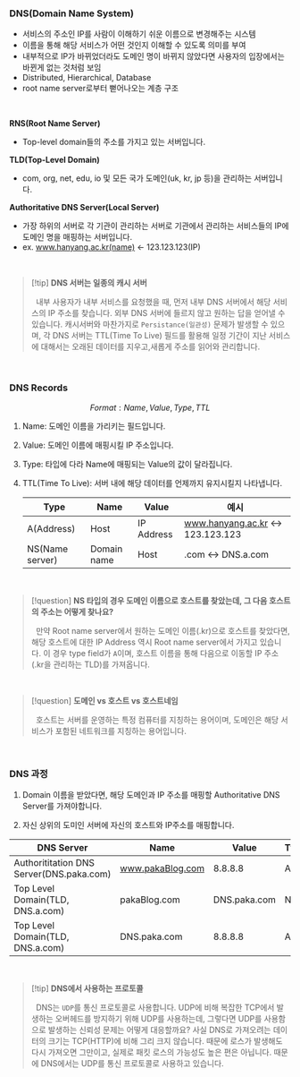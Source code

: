 ### DNS(Domain Name System)

- 서비스의 주소인 IP를 사람이 이해하기 쉬운 이름으로 변경해주는 시스템
- 이름을 통해 해당 서비스가 어떤 것인지 이해할 수 있도록 의미를 부여
- 내부적으로 IP가 바뀌었더라도 도메인 명이 바뀌지 않았다면 사용자의 입장에서는 바뀐게 없는 것처럼 보임
- Distributed, Hierarchical, Database
- root name server로부터 뻗어나오는 계층 구조

<br>

**RNS(Root Name Server)**

- Top-level domain들의 주소를 가지고 있는 서버입니다.

**TLD(Top-Level Domain)**

- com, org, net, edu, io 및 모든 국가 도메인(uk, kr, jp 등)을 관리하는 서버입니다.

**Authoritative DNS Server(Local Server)**

- 가장 하위의 서버로 각 기관이 관리하는 서버로 기관에서 관리하는 서비스들의 IP에 도메인 명을 매핑하는 서버입니다.
- ex. www.hanyang.ac.kr(name) <- 123.123.123(IP)

<br>

> [!tip] **DNS 서버는 일종의 캐시 서버**
>
> &nbsp;&nbsp;내부 사용자가 내부 서비스를 요청했을 때, 먼저 내부 DNS 서버에서 해당 서비스의 IP 주소를 찾습니다. 외부 DNS 서버에 들르지 않고 원하는 답을 얻어낼 수 있습니다. 캐시서버와 마찬가지로 `Persistance(일관성)` 문제가 발생할 수 있으며, 각 DNS 서버는 TTL(Time To Live) 필드를 활용해 일정 기간이 지난 서비스에 대해서는 오래된 데이터를 지우고,새롭게 주소를 읽어와 관리합니다.

<br>

### DNS Records

$$Format: Name, Value, Type, TTL$$

1. Name: 도메인 이름을 가리키는 필드입니다.
2. Value: 도메인 이름에 매핑시킬 IP 주소입니다.
3. Type: 타입에 다라 Name에 매핑되는 Value의 값이 달라집니다.
4. TTL(Time To Live): 서버 내에 해당 데이터를 언제까지 유지시킬지 나타냅니다.

   | Type            | Name        | Value      | 예시                              |
   | --------------- | ----------- | ---------- | --------------------------------- |
   | A(Address)      | Host        | IP Address | www.hanyang.ac.kr <-> 123.123.123 |
   | NS(Name server) | Domain name | Host       | .com <-> DNS.a.com                |

<br>

>[!question] **NS 타입의 경우 도메인 이름으로 호스트를 찾았는데, 그 다음 호스트의 주소는 어떻게 찾나요?**
>
> &nbsp;&nbsp;만약 Root name server에서 원하는 도메인 이름(.kr)으로 호스트를 찾았다면, 해당 호스트에 대한 IP Address 역시 Root name server에서 가지고 있습니다. 이 경우 type field가 `A`이며, 호스트 이름을 통해 다음으로 이동할 IP 주소(.kr을 관리하는 TLD)를 가져옵니다.

<br>

>[!question] **도메인 vs 호스트 vs 호스트네임**
>
> &nbsp;&nbsp;호스트는 서버를 운영하는 특정 컴퓨터를 지칭하는 용어이며, 도메인은 해당 서비스가 포함된 네트워크를 지칭하는 용어입니다.

<br>

### DNS 과정

1. Domain 이름을 받았다면, 해당 도메인과 IP 주소를 매핑할 Authoritative DNS Server를 가져야합니다.

2. 자신 상위의 도미인 서버에 자신의 호스트와 IP주소를 매핑합니다.

| DNS Server                               | Name             | Value        | Type |
| ---------------------------------------- | ---------------- | ------------ | ---- |
| Authorititation DNS Server(DNS.paka.com) | www.pakaBlog.com | 8.8.8.8      | A    |
| Top Level Domain(TLD, DNS.a.com)         | pakaBlog.com     | DNS.paka.com | NS   |
| Top Level Domain(TLD, DNS.a.com)         | DNS.paka.com     | 8.8.8.8      | A    |

<br>

> [!tip] **DNS에서 사용하는 프로토콜**
>
> &nbsp;&nbsp;DNS는 `UDP`를 통신 프로토콜로 사용합니다. UDP에 비해 복잡한 TCP에서 발생하는 오버헤드를 방지하기 위해 UDP를 사용하는데, 그렇다면 UDP를 사용함으로 발생하는 신뢰성 문제는 어떻게 대응할까요? 사실 DNS로 가져오려는 데이터의 크기는 TCP(HTTP)에 비해 그리 크지 않습니다. 때문에 로스가 발생해도 다시 가져오면 그만이고, 실제로 패킷 로스의 가능성도 높은 편은 아닙니다. 때문에 DNS에서는 UDP를 통신 프로토콜로 사용하고 있습니다.
